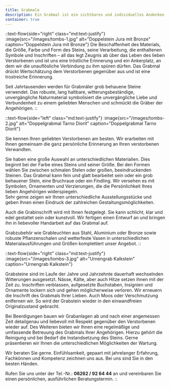 ```yaml
---
title: Grabmale
description: Ein Grabmal ist ein sichtbares und individuelles Andenken an einen geliebten Menschen.
container: true
---
```


::text-flow{side="right" class="md:text-justify"}
:image{src="/images/tombs-1.jpg" alt="Doppelstein Jura mit Bronze" caption="Doppelstein Jura mit Bronze"}
Die Beschaffenheit des Materials, die Größe, Farbe und Form des Steins, seine Verarbeitung, die enthaltenen Symbole und Inschriften – all das legt Zeugnis ab über das Leben des lieben Verstorbenen und ist uns eine tröstliche Erinnerung und ein Ankerplatz, an dem wir die unauflösliche Verbindung zu ihm spüren dürfen. Das Grabmal drückt Wertschätzung dem Verstorbenen gegenüber aus und ist eine trostreiche Erinnerung.

Seit Jahrtausenden werden für Grabmäler grob behauene Steine verwendet. Das robuste, lang haltbare, witterungsbeständige, unvergängliche Naturmaterial symbolisiert die unvergängliche Liebe und Verbundenheit zu einem geliebten Menschen und schmückt die Gräber der Angehörigen.
::

::text-flow{side="left" class="md:text-justify"}
:image{src="/images/tombs-2.jpg" alt="Doppelgrabmal Tarno Diorit" caption="Doppelgrabmal Tarno Diorit"}

Sie kennen Ihren geliebten Verstorbenen am besten. Wir erarbeiten mit Ihnen gemeinsam die ganz persönliche Erinnerung an Ihren verstorbenen Verwandten.

Sie haben eine große Auswahl an unterschiedlichen Materialien. Dies beginnt bei der Farbe eines Steins und seiner Größe. Bei den Formen wählen Sie zwischen schmalen Stelen oder großen, beeindruckenden Steinen. Das Grabmal kann fein und glatt bearbeitet sein oder ein grob behauener Stein, eine Bruchraue oder ein Findling. Wir versehen es mit Symbolen, Ornamenten und Verzierungen, die die Persönlichkeit Ihres lieben Angehörigen widerspiegeln.\
Sehr gerne zeigen wir Ihnen unterschiedliche Ausstellungsstücke und geben Ihnen einen Eindruck der zahlreichen Gestaltungsmöglichkeiten.

Auch die Grabinschrift wird mit Ihnen festgelegt. Sie kann schlicht, klar und edel gestaltet sein oder kunstvoll. Wir fertigen einen Entwurf an und bringen ihn in liebevoller Handarbeit auf das Grabmal auf.

Grabzubehör wie Grableuchten aus Stahl, Aluminium oder Bronze sowie robuste Pflanzenschalen und wetterfeste Vasen in unterschiedlichen Materialausführungen und Größen komplettiert unser Angebot.
::

::text-flow{side="right" class="md:text-justify"}
:image{src="/images/tombs-3.jpg" alt="Urnengrab Kalkstein" caption="Urnengrab Kalkstein"}

Grabsteine sind im Laufe der Jahre und Jahrzehnte dauerhaft wechselnden Witterungen ausgesetzt. Nässe, Kälte, aber auch Hitze setzen ihnen mit der Zeit zu. Inschriften verblassen, aufgesetzte Buchstaben, Insignien und Ornamente lockern sich und gehen möglicherweise verloren. Wir erneuern die Inschrift des Grabmals Ihrer Lieben. Auch Moos oder Verschmutzung entfernen wir. So wird der Grabstein wieder in den einwandfreien Originalzustand gebracht.

Bei Beerdigungen bauen wir Grabanlagen ab und nach einer angemessen Zeit detailgenau und liebevoll mit Respekt gegenüber den Verstorbenen wieder auf. Des Weiteren bieten wir Ihnen eine regelmäßige und umfassende Betreuung des Grabmals Ihrer Angehörigen. Hierzu gehört die Reinigung und bei Bedarf die Instandsetzung des Steins. Gerne präsentieren wir Ihnen die unterschiedlichen Möglichkeiten der Wartung.

Wir beraten Sie gerne. Einfühlsamkeit, gepaart mit jahrelanger Erfahrung, Fachkönnen und Kompetenz zeichnen uns aus. Bei uns sind Sie in den besten Händen.

Rufen Sie uns unter der Tel.-Nr.: **06262&nbsp;/&nbsp;92&nbsp;64&nbsp;44** an und vereinbaren Sie einen persönlichen, ausführlichen Beratungstermin.
::
